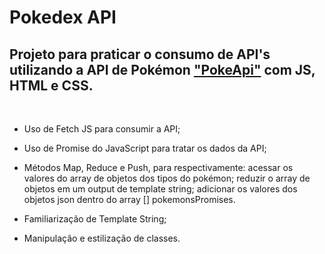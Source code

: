 # Pokedex API 

## Projeto para praticar o consumo de API's utilizando a API de Pokémon ["PokeApi"](https://pokeapi.co) com JS, HTML e CSS.
<br>

- Uso de Fetch JS para consumir a API;
- Uso de Promise do JavaScript para tratar os dados da API;
- Métodos Map, Reduce e Push, para respectivamente: acessar os valores do array de objetos dos tipos do pokémon; reduzir o array de objetos em um output de template string; adicionar os valores dos objetos json dentro do array [] pokemonsPromises. 

- Familiarização de Template String;
- Manipulação e estilização de classes.
